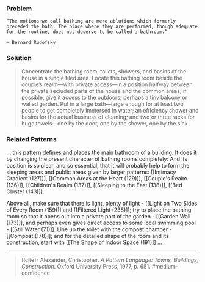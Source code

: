 ### Problem

    “The motions we call bathing are mere ablutions which formerly preceded the bath. The place where they are performed, though adequate for the routine, does not deserve to be called a bathroom.”

    — Bernard Rudofsky

### Solution
>Concentrate the bathing room, toilets, showers, and basins of the house in a single tiled area. Locate this bathing room beside the couple’s realm—with private access—in a position halfway between the private secluded parts of the house and the common areas; if possible, give it access to the outdoors; perhaps a tiny balcony or walled garden.
>Put in a large bath—large enough for at least two people to get completely immersed in water; an efficiency shower and basins for the actual business of cleaning; and two or three racks for huge towels—one by the door, one by the shower, one by the sink.

### Related Patterns
... this pattern defines and places the main bathroom of a building. It does it by changing the present character of bathing rooms completely: And its position is so clear, and so essential, that it will probably help to form the sleeping areas and public areas given by larger patterns: [[Intimacy Gradient (127)]], [[Common Areas at the Heart (129)]], [[Couple's Realm (136)]], [[Children's Realm (137)]], [[Sleeping to the East (138)]], [[Bed Cluster (143)]].

Above all, make sure that there is light, plenty of light - [[Light on Two Sides of Every Room (159)]] and [[Filtered Light (238)]]; try to place the bathing room so that it opens out into a private part of the garden - [[Garden Wall (173)]], and perhaps even gives direct access to some local swimming pool - [[Still Water (71)]]. Line up the toilet with the compost chamber - [[Compost (178)]]; and for the detailed shape of the room and its construction, start with [[The Shape of Indoor Space (191)]] ...

---
> [!cite]- Alexander, Christopher. _A Pattern Language: Towns, Buildings, Construction_. Oxford University Press, 1977, p. 681.
> #medium-confidence 